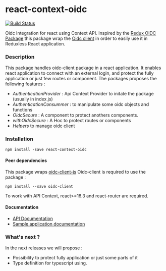 # react-context-oidc

[![Build Status](https://travis-ci.com/oyouf/react-context-oidc.svg?branch=master)](https://travis-ci.org/oyouf/react-context-oidc)

Oidc Integration for react using Context API. Inspired by the [Redux OIDC Package](https://github.com/maxmantz/redux-oidc) this package wrap the [Oidc client](https://github.com/IdentityModel/oidc-client-js) in order to easily use it in Reduxless React application.

### Description

This package handles oidc-client package in a react application. It enables react application to connect with an external login, and protect the fully application or just few routes or component. The packages proposes the following features :
- *AuthenticationProvider* : Api Context Provider to initate the package (usually in index.js)
- *AuthenticationConsummer* : to manipulate some oidc objects and functions
- *OidcSecure* : A component to protect anothers components.
- *withOidcSecure* : A Hoc to protect routes or components
- *Helpers* to manage oidc client 

### Installation

`npm install -save react-context-oidc`

#### Peer dependencies

This package wraps [oidc-client-js](https://github.com/IdentityModel/oidc-client-js)
Oidc-client is required to use the package : 

`npm install --save oidc-client`

To work with API Context, react>=16.3 and react-router are required.

#### Documentation

- [API Documentation](docs/API.md)
- [Sample application documentation](docs/SAMPLE.md)

### What's next ? 
In the next releases we will propose : 
- Possibility to protect fully application or just some parts of it
- Type definition for typescript using.

